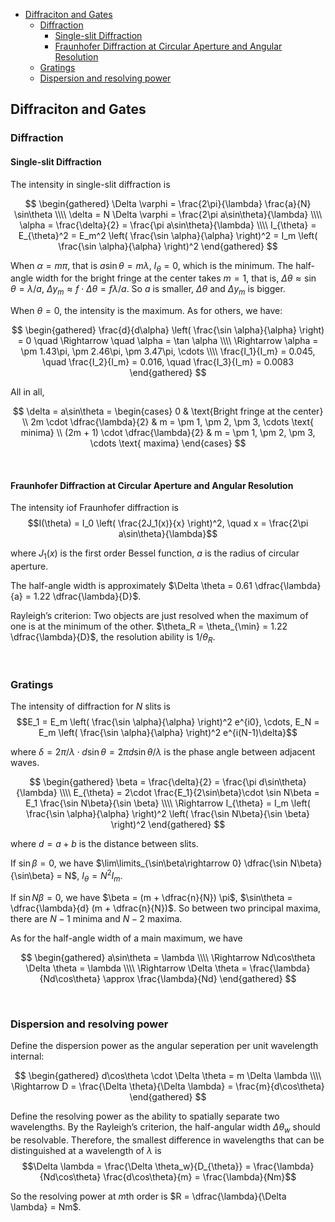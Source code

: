 
- [Diffraciton and Gates](#diffraciton-and-gates)
    - [Diffraction](#diffraction)
        - [Single-slit Diffraction](#single-slit-diffraction)
        - [Fraunhofer Diffraction at Circular Aperture and Angular Resolution](#fraunhofer-diffraction-at-circular-aperture-and-angular-resolution)
    - [Gratings](#gratings)
    - [Dispersion and resolving power](#dispersion-and-resolving-power)




## Diffraciton and Gates
### Diffraction
#### Single-slit Diffraction
The intensity in single-slit diffraction is 

$$
\begin{gathered}
  \Delta \varphi = \frac{2\pi}{\lambda} \frac{a}{N} \sin\theta \\\\
  \delta = N \Delta \varphi = \frac{2\pi a\sin\theta}{\lambda} \\\\
  \alpha = \frac{\delta}{2} = \frac{\pi a\sin\theta}{\lambda} \\\\
  I_{\theta} = E_{\theta}^2 = E_m^2 \left( \frac{\sin \alpha}{\alpha} \right)^2 = I_m \left( \frac{\sin \alpha}{\alpha} \right)^2
\end{gathered}
$$

When $\alpha = m\pi$, that is $a\sin\theta = m\lambda$, $I_{\theta} = 0$, which is the minimum. The half-angle width for the bright fringe at the center takes $m = 1$, that is, $\Delta \theta \approx \sin\theta = \lambda/a$, $\Delta y_m \approx f\cdot \Delta \theta = f\lambda/a$. So $a$ is smaller, $\Delta \theta$ and $\Delta y_m$ is bigger.

When $\theta = 0$, the intensity is the maximum. As for others, we have:

$$
\begin{gathered}
  \frac{d}{d\alpha} \left( \frac{\sin \alpha}{\alpha} \right) = 0 
  \quad \Rightarrow \quad \alpha = \tan \alpha \\\\
  \Rightarrow \alpha = \pm 1.43\pi, \pm 2.46\pi, \pm 3.47\pi, \cdots \\\\
  \frac{I_1}{I_m} = 0.045, \quad \frac{I_2}{I_m} = 0.016, \quad \frac{I_3}{I_m} = 0.0083
\end{gathered}
$$

All in all,

$$
\delta = a\sin\theta = \begin{cases}
  0 & \text{Bright fringe at the center} \\
  2m \cdot \dfrac{\lambda}{2} & m = \pm 1, \pm 2, \pm 3, \cdots \text{ minima} \\
  (2m + 1) \cdot \dfrac{\lambda}{2} & m = \pm 1, \pm 2, \pm 3, \cdots \text{ maxima}
\end{cases}
$$



<br>

#### Fraunhofer Diffraction at Circular Aperture and Angular Resolution
The intensity iof Fraunhofer diffraction is $$I(\theta) = I_0 \left( \frac{2J_1(x)}{x} \right)^2, \quad x = \frac{2\pi a\sin\theta}{\lambda}$$

where $J_1(x)$ is the first order Bessel function, $a$ is the radius of circular aperture.

The half-angle width is approximately $\Delta \theta = 0.61 \dfrac{\lambda}{a} = 1.22 \dfrac{\lambda}{D}$.

Rayleigh’s criterion: Two objects are just resolved when the maximum of one is at the minimum of the other. $\theta_R = \theta_{\min} = 1.22 \dfrac{\lambda}{D}$, the resolution ability is $1/\theta_R$.








<br>

### Gratings
The intensity of diffraction for $N$ slits is $$E_1 = E_m \left( \frac{\sin \alpha}{\alpha} \right)^2 e^{i0}, \cdots, E_N = E_m \left( \frac{\sin \alpha}{\alpha} \right)^2 e^{i(N-1)\delta}$$

where $\delta = 2\pi/\lambda \cdot d\sin\theta = 2\pi d\sin\theta/\lambda$ is the phase angle between adjacent waves.

$$
\begin{gathered}
  \beta = \frac{\delta}{2} = \frac{\pi d\sin\theta}{\lambda} \\\\
  E_{\theta} = 2\cdot \frac{E_1}{2\sin\beta}\cdot \sin N\beta = E_1 \frac{\sin N\beta}{\sin \beta} \\\\
  \Rightarrow I_{\theta} = I_m \left( \frac{\sin \alpha}{\alpha} \right)^2 \left( \frac{\sin N\beta}{\sin \beta} \right)^2
\end{gathered}
$$

where $d = a + b$ is the distance between slits.

If $\sin\beta = 0$, we have $\lim\limits_{\sin\beta\rightarrow 0} \dfrac{\sin N\beta}{\sin\beta} = N$, $I_{\theta} = N^2 I_m$.

If $\sin N\beta = 0$, we have $\beta = (m + \dfrac{n}{N}) \pi$, $\sin\theta = \dfrac{\lambda}{d} (m + \dfrac{n}{N})$. So between two principal maxima, there are $N-1$ minima and $N-2$ maxima.

As for the half-angle width of a main maximum, we have 

$$
\begin{gathered}
  a\sin\theta = \lambda \\\\
  \Rightarrow Nd\cos\theta \Delta \theta = \lambda \\\\
  \Rightarrow \Delta \theta = \frac{\lambda}{Nd\cos\theta} \approx \frac{\lambda}{Nd}
\end{gathered}
$$








<br>

### Dispersion and resolving power
Define the dispersion power as the angular seperation per unit wavelength internal:

$$
\begin{gathered}
  d\cos\theta \cdot \Delta \theta = m \Delta \lambda \\\\
  \Rightarrow D = \frac{\Delta \theta}{\Delta \lambda} = \frac{m}{d\cos\theta}
\end{gathered}
$$

Define the resolving power as the ability to spatially separate two wavelengths. By the Rayleigh’s criterion, the half-angular width $\Delta \theta_w$ should be resolvable. Therefore, the smallest difference in wavelengths that can be distinguished at a wavelength of $\lambda$ is $$\Delta \lambda = \frac{\Delta \theta_w}{D_{\theta}} = \frac{\lambda}{Nd\cos\theta} \frac{d\cos\theta}{m} = \frac{\lambda}{Nm}$$

So the resolving power at $m$th order is $R = \dfrac{\lambda}{\Delta \lambda} = Nm$.



